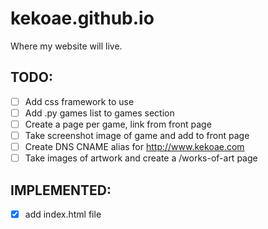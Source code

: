 # kekoae.github.io

Where my website will live.

## TODO:

- [ ] Add css framework to use
- [ ] Add .py games list to games section
- [ ] Create a page per game, link from front page
- [ ] Take screenshot image of game and add to front page
- [ ] Create DNS CNAME alias for http://www.kekoae.com
- [ ] Take images of artwork and create a /works-of-art page

## IMPLEMENTED:

- [x] add index.html file
